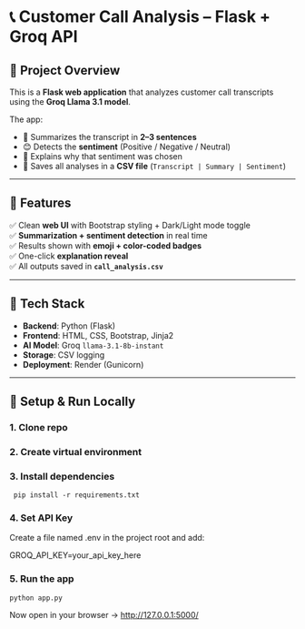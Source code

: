 # 📞 Customer Call Analysis – Flask + Groq API  

## 🔹 Project Overview  
This is a **Flask web application** that analyzes customer call transcripts using the **Groq Llama 3.1 model**.  

The app:  
- 📝 Summarizes the transcript in **2–3 sentences**  
- 😊 Detects the **sentiment** (Positive / Negative / Neutral)  
- 💬 Explains why that sentiment was chosen  
- 💾 Saves all analyses in a **CSV file** (`Transcript | Summary | Sentiment`)  

---

## 🔹 Features  
✅ Clean **web UI** with Bootstrap styling + Dark/Light mode toggle  
✅ **Summarization + sentiment detection** in real time  
✅ Results shown with **emoji + color-coded badges**  
✅ One-click **explanation reveal**  
✅ All outputs saved in **`call_analysis.csv`**  

---

## 🔹 Tech Stack  
- **Backend**: Python (Flask)  
- **Frontend**: HTML, CSS, Bootstrap, Jinja2  
- **AI Model**: Groq `llama-3.1-8b-instant`  
- **Storage**: CSV logging  
- **Deployment**: Render (Gunicorn)  

---

## 🔹 Setup & Run Locally  

### 1. Clone repo  
### 2. Create virtual environment
### 3. Install dependencies

``` pip install -r requirements.txt```

### 4. Set API Key

Create a file named .env in the project root and add:

GROQ_API_KEY=your_api_key_here

### 5. Run the app

``` python app.py ```

Now open in your browser → http://127.0.0.1:5000/

